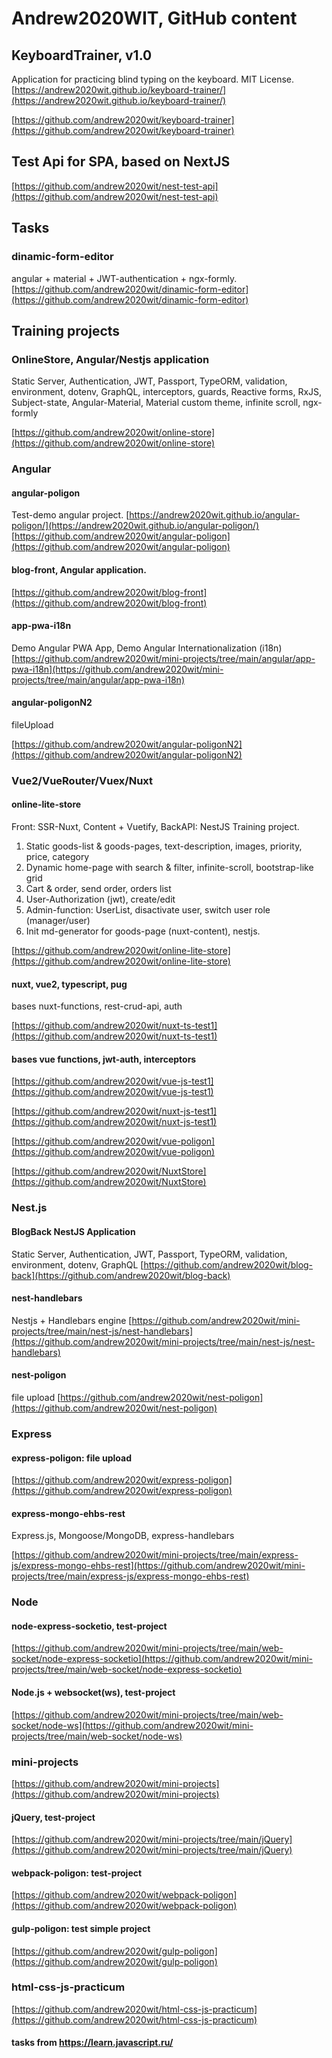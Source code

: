 # Andrew2020WIT, GitHub content

## KeyboardTrainer, v1.0

Application for practicing blind typing on the keyboard. MIT License.
[https://andrew2020wit.github.io/keyboard-trainer/](https://andrew2020wit.github.io/keyboard-trainer/)

[https://github.com/andrew2020wit/keyboard-trainer](https://github.com/andrew2020wit/keyboard-trainer)

## Test Api for SPA, based on NextJS

[https://github.com/andrew2020wit/nest-test-api](https://github.com/andrew2020wit/nest-test-api)

## Tasks

### dinamic-form-editor

angular + material + JWT-authentication + ngx-formly.
[https://github.com/andrew2020wit/dinamic-form-editor](https://github.com/andrew2020wit/dinamic-form-editor)

## Training projects

### OnlineStore, Angular/Nestjs application

Static Server, Authentication, JWT, Passport, TypeORM, validation, environment, dotenv, GraphQL, interceptors, guards, Reactive forms, RxJS, Subject-state, Angular-Material, Material custom theme, infinite scroll, ngx-formly

[https://github.com/andrew2020wit/online-store](https://github.com/andrew2020wit/online-store)

### Angular

#### angular-poligon

Test-demo angular project.
[https://andrew2020wit.github.io/angular-poligon/](https://andrew2020wit.github.io/angular-poligon/)
[https://github.com/andrew2020wit/angular-poligon](https://github.com/andrew2020wit/angular-poligon)

#### blog-front, Angular application.

[https://github.com/andrew2020wit/blog-front](https://github.com/andrew2020wit/blog-front)

#### app-pwa-i18n

Demo Angular PWA App, Demo Angular Internationalization (i18n)
[https://github.com/andrew2020wit/mini-projects/tree/main/angular/app-pwa-i18n](https://github.com/andrew2020wit/mini-projects/tree/main/angular/app-pwa-i18n)

#### angular-poligonN2

fileUpload

[https://github.com/andrew2020wit/angular-poligonN2](https://github.com/andrew2020wit/angular-poligonN2)

### Vue2/VueRouter/Vuex/Nuxt

#### online-lite-store

Front: SSR-Nuxt, Content + Vuetify, BackAPI: NestJS
Training project.

1. Static goods-list & goods-pages, text-description, images, priority, price, category
2. Dynamic home-page with search & filter, infinite-scroll, bootstrap-like grid
3. Cart & order, send order, orders list
4. User-Authorization (jwt), create/edit
5. Admin-function: UserList, disactivate user, switch user role (manager/user)
6. Init md-generator for goods-page (nuxt-content), nestjs.

[https://github.com/andrew2020wit/online-lite-store](https://github.com/andrew2020wit/online-lite-store)

#### nuxt, vue2, typescript, pug

bases nuxt-functions, rest-crud-api, auth

[https://github.com/andrew2020wit/nuxt-ts-test1](https://github.com/andrew2020wit/nuxt-ts-test1)

#### bases vue functions, jwt-auth, interceptors

[https://github.com/andrew2020wit/vue-js-test1](https://github.com/andrew2020wit/vue-js-test1)

[https://github.com/andrew2020wit/nuxt-js-test1](https://github.com/andrew2020wit/nuxt-js-test1)

[https://github.com/andrew2020wit/vue-poligon](https://github.com/andrew2020wit/vue-poligon)

[https://github.com/andrew2020wit/NuxtStore](https://github.com/andrew2020wit/NuxtStore)

### Nest.js

#### BlogBack NestJS Application

Static Server, Authentication, JWT, Passport, TypeORM, validation, environment, dotenv, GraphQL
[https://github.com/andrew2020wit/blog-back](https://github.com/andrew2020wit/blog-back)

#### nest-handlebars

Nestjs + Handlebars engine
[https://github.com/andrew2020wit/mini-projects/tree/main/nest-js/nest-handlebars](https://github.com/andrew2020wit/mini-projects/tree/main/nest-js/nest-handlebars)

#### nest-poligon

file upload
[https://github.com/andrew2020wit/nest-poligon](https://github.com/andrew2020wit/nest-poligon)

### Express

#### express-poligon: file upload

[https://github.com/andrew2020wit/express-poligon](https://github.com/andrew2020wit/express-poligon)

#### express-mongo-ehbs-rest

Express.js, Mongoose/MongoDB, express-handlebars

[https://github.com/andrew2020wit/mini-projects/tree/main/express-js/express-mongo-ehbs-rest](https://github.com/andrew2020wit/mini-projects/tree/main/express-js/express-mongo-ehbs-rest)

### Node

#### node-express-socketio, test-project

[https://github.com/andrew2020wit/mini-projects/tree/main/web-socket/node-express-socketio](https://github.com/andrew2020wit/mini-projects/tree/main/web-socket/node-express-socketio)

#### Node.js + websocket(ws), test-project

[https://github.com/andrew2020wit/mini-projects/tree/main/web-socket/node-ws](https://github.com/andrew2020wit/mini-projects/tree/main/web-socket/node-ws)

### mini-projects

[https://github.com/andrew2020wit/mini-projects](https://github.com/andrew2020wit/mini-projects)

#### jQuery, test-project

[https://github.com/andrew2020wit/mini-projects/tree/main/jQuery](https://github.com/andrew2020wit/mini-projects/tree/main/jQuery)

#### webpack-poligon: test-project

[https://github.com/andrew2020wit/webpack-poligon](https://github.com/andrew2020wit/webpack-poligon)

#### gulp-poligon: test simple project

[https://github.com/andrew2020wit/gulp-poligon](https://github.com/andrew2020wit/gulp-poligon)

### html-css-js-practicum

[https://github.com/andrew2020wit/html-css-js-practicum](https://github.com/andrew2020wit/html-css-js-practicum)

#### tasks from https://learn.javascript.ru/
